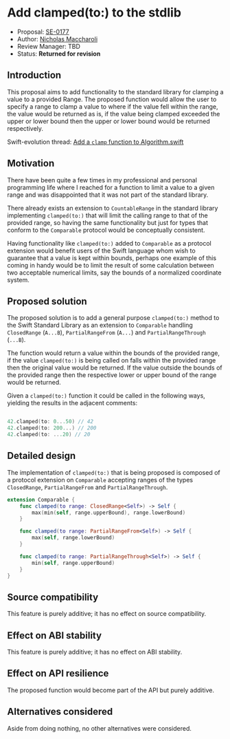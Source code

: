 # Add clamped(to:) to the stdlib

* Proposal: [SE-0177](0177-add-clamped-to-method.md)
* Author: [Nicholas Maccharoli](https://github.com/Nirma)
* Review Manager: TBD
* Status: **Returned for revision**

## Introduction

This proposal aims to add functionality to the standard library for clamping a value to a provided Range.
The proposed function would allow the user to specify a range to clamp a value to where if the value fell within the range, the value would be returned as is, if the value being clamped exceeded the upper or lower bound then the upper or lower bound would be returned respectively.

Swift-evolution thread: [Add a `clamp` function to Algorithm.swift](https://lists.swift.org/pipermail/swift-evolution/Week-of-Mon-20170306/thread.html#33674)

## Motivation

There have been quite a few times in my professional and personal programming life where I reached for a function to limit a value to a given range and was disappointed that it was not part of the standard library.

There already exists an extension to `CountableRange` in the standard library  implementing `clamped(to:)` that will limit the calling range to that of the provided range, so having the same functionality but just for types that conform to the `Comparable` protocol would be conceptually consistent.

Having functionality like `clamped(to:)` added to `Comparable` as a protocol extension would benefit users of the Swift language whom wish to guarantee that a value is kept within bounds, perhaps one example of this coming in handy would be to limit the result of some calculation between two acceptable numerical limits, say the bounds of a normalized coordinate system.

## Proposed solution

The proposed solution is to add a general purpose `clamped(to:)` method to the Swift Standard Library as an extension to `Comparable` handling `ClosedRange` (`A...B`), `PartialRangeFrom` (`A...`) and `PartialRangeThrough` (`...B`).

The function would return a value within the bounds of the provided range, if the value `clamped(to:)` is being called on falls within the provided range then the original value would be returned.
If the value outside the bounds of the provided range then the respective lower or upper bound of the range would be returned.

Given a `clamped(to:)` function it could be called in the following ways, yielding the results in the adjacent comments:

```swift

42.clamped(to: 0...50) // 42
42.clamped(to: 200...) // 200
42.clamped(to: ...20) // 20
```

## Detailed design

The implementation of `clamped(to:)` that is being proposed is composed of a protocol extension on `Comparable` accepting ranges of the types `ClosedRange`, `PartialRangeFrom` and `PartialRangeThrough`.

```swift
extension Comparable {
    func clamped(to range: ClosedRange<Self>) -> Self {
        max(min(self, range.upperBound), range.lowerBound)
    }

    func clamped(to range: PartialRangeFrom<Self>) -> Self {
        max(self, range.lowerBound)
    }

    func clamped(to range: PartialRangeThrough<Self>) -> Self {
        min(self, range.upperBound)
    }
}
```


## Source compatibility

This feature is purely additive; it has no effect on source compatibility.

## Effect on ABI stability

This feature is purely additive; it has no effect on ABI stability.

## Effect on API resilience

The proposed function would become part of the API but purely additive.

## Alternatives considered

Aside from doing nothing, no other alternatives were considered.
